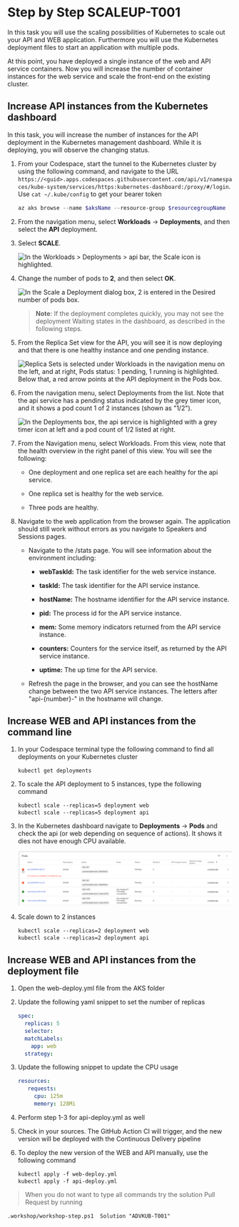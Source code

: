 # Step by Step SCALEUP-T001

In this task you will use the scaling possibilities of Kubernetes to scale out your API and WEB application. Furthermore you will use the Kubernetes deployment files to start an application with multiple pods. 

At this point, you have deployed a single instance of the web and API service containers. Now you will increase the number of container instances for the web service and scale the front-end on the existing cluster.

## Increase API instances from the Kubernetes dashboard

In this task, you will increase the number of instances for the API deployment in the Kubernetes management dashboard. While it is deploying, you will observe the changing status.

1. From your Codespace, start the tunnel to the Kubernetes cluster by using the following command, and navigate to the URL `https://<guid>.apps.codespaces.githubusercontent.com/api/v1/namespaces/kube-system/services/https:kubernetes-dashboard:/proxy/#/login`. Use `cat ~/.kube/config` to get your bearer token  

   ```PowerShell
   az aks browse --name $aksName --resource-group $resourcegroupName
   ```

2. From the navigation menu, select **Workloads** -\> **Deployments**, and then select the **API** deployment.

2. Select **SCALE**.

   ![In the Workloads > Deployments > api bar, the Scale icon is highlighted.](/Assets/image89.png)

3. Change the number of pods to **2**, and then select **OK**.

   ![In the Scale a Deployment dialog box, 2 is entered in the Desired number of pods box.](/Assets/image116.png)

   > **Note**: If the deployment completes quickly, you may not see the deployment Waiting states in the dashboard, as described in the following steps.

4. From the Replica Set view for the API, you will see it is now deploying and that there is one healthy instance and one pending instance.

   ![Replica Sets is selected under Workloads in the navigation menu on the left, and at right, Pods status: 1 pending, 1 running is highlighted. Below that, a red arrow points at the API deployment in the Pods box.](/Assets/image117.png)

5. From the navigation menu, select Deployments from the list. Note that the api service has a pending status indicated by the grey timer icon, and it shows a pod count 1 of 2 instances (shown as "1/2").

   ![In the Deployments box, the api service is highlighted with a grey timer icon at left and a pod count of 1/2 listed at right.](/Assets/image118.png)

6. From the Navigation menu, select Workloads. From this view, note that the health overview in the right panel of this view. You will see the following:

   - One deployment and one replica set are each healthy for the api service.

   - One replica set is healthy for the web service.

   - Three pods are healthy.

7. Navigate to the web application from the browser again. The application should still work without errors as you navigate to Speakers and Sessions pages.

   - Navigate to the /stats page. You will see information about the environment including:

     - **webTaskId:** The task identifier for the web service instance.

     - **taskId:** The task identifier for the API service instance.

     - **hostName:** The hostname identifier for the API service instance.

     - **pid:** The process id for the API service instance.

     - **mem:** Some memory indicators returned from the API service instance.

     - **counters:** Counters for the service itself, as returned by the API service instance.

     - **uptime:** The up time for the API service.

   - Refresh the page in the browser, and you can see the hostName change between the two API service instances. The letters after "api-{number}-" in the hostname will change.

## Increase WEB and API instances from the command line

1. In your Codespace terminal type the following command to find all deployments on your Kubernetes cluster

   ```
   kubectl get deployments
   ```

2. To scale the API deployment to 5 instances, type the following command

   ```
   kubectl scale --replicas=5 deployment web
   kubectl scale --replicas=5 deployment api
   ```

3. In the Kubernetes dashboard navigate to **Deployments** -\> **Pods** and check the api (or web depending on sequence of actions). It shows it dies not have enough CPU available. 

   ![](/Assets/NoCPU.png)

4. Scale down to 2 instances 

   ```
   kubectl scale --replicas=2 deployment web
   kubectl scale --replicas=2 deployment api
   ```

## Increase WEB and API instances from the deployment file

1. Open the web-deploy.yml file from the AKS folder
2. Update the following yaml snippet to set the number of replicas

   ```YAML
   spec:
     replicas: 5
     selector:
     matchLabels:
       app: web
     strategy:
   ```

3. Update the following snippet to update the CPU usage

   ```YAML
   resources:
      requests:
        cpu: 125m
        memory: 128Mi
   ```

4. Perform step 1-3 for api-deploy.yml as well
5. Check in your sources. The GitHub Action CI will trigger, and the new version will be deployed with the Continuous Delivery pipeline
6. To deploy the new version of the WEB and API manually, use the following command

   ```
   kubectl apply -f web-deploy.yml
   kubectl apply -f api-deploy.yml
   ```

> When you do not want to type all commands try the solution Pull Request by running

```
.workshop/workshop-step.ps1  Solution "ADVKUB-T001"
```

